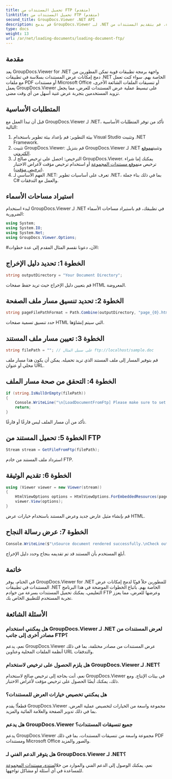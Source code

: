 ```yaml
---
title: تحميل المستندات من FTP (متقدم)
linktitle: تحميل المستندات من FTP (متقدم)
second_title: GroupDocs.Viewer .NET API
description: قم بدمج GroupDocs.Viewer لـ .NET بسلاسة في تطبيقاتك لعرض المستندات بكفاءة. قم بتقديم المستندات من FTP دون عناء.
type: docs
weight: 13
url: /ar/net/loading-documents/loading-document-ftp/
---
```

## مقدمة
يعد GroupDocs.Viewer for .NET واجهة برمجة تطبيقات قوية تمكن المطورين من دمج إمكانات عرض المستندات بسلاسة في تطبيقات .NET الخاصة بهم. سواء كنت تعمل مع ملفات PDF أو مستندات Microsoft Office أو تنسيقات الملفات الشائعة الأخرى، يعمل GroupDocs.Viewer على تبسيط عملية عرض المستندات للعرض، مما يجعل تزويد المستخدمين بتجربة عرض غنية أسهل من أي وقت مضى.
## المتطلبات الأساسية
قبل أن تبدأ العمل مع GroupDocs.Viewer لـ .NET، تأكد من توفر المتطلبات الأساسية التالية:
1. بيئة التطوير: قم بإعداد بيئة تطوير باستخدام Visual Studio وتثبيت .NET Framework.
2.  تثبيت GroupDocs.Viewer: قم بتنزيل GroupDocs.Viewer لـ .NET وتثبيته[موقع إلكتروني](https://releases.groupdocs.com/viewer/net/).
3.  الترخيص: احصل على ترخيص صالح لـ GroupDocs.Viewer. يمكنك إما شراء ترخيص من[موقع مستندات المجموعة](https://purchase.groupdocs.com/buy) أو استخدام ترخيص مؤقت لأغراض الاختبار ([ترخيص مؤقت](https://purchase.groupdocs.com/temporary-license/)).
4. الفهم الأساسي لـ .NET: تعرف على أساسيات تطوير .NET، بما في ذلك بناء جملة C# والعمل مع التدفقات.

## استيراد مساحات الأسماء
لبدء استخدام GroupDocs.Viewer لـ .NET في تطبيقك، قم باستيراد مساحات الأسماء الضرورية:
```csharp
using System;
using System.IO;
using System.Net;
using GroupDocs.Viewer.Options;
```
#الآن، دعونا نقسم المثال المقدم إلى عدة خطوات:
## الخطوة 1: تحديد دليل الإخراج
```csharp
string outputDirectory = "Your Document Directory";
```
قم بتعيين دليل الإخراج حيث تريد حفظ صفحات HTML المعروضة.
## الخطوة 2: تحديد تنسيق مسار ملف الصفحة
```csharp
string pageFilePathFormat = Path.Combine(outputDirectory, "page_{0}.html");
```
حدد تنسيق تسمية صفحات HTML التي سيتم إنشاؤها.
## الخطوة 3: تعيين مسار ملف المستند
```csharp
string filePath = ""; // على سبيل المثال ftp://localhost/sample.doc
```
قم بتوفير المسار إلى ملف المستند الذي تريد تحميله. يمكن أن يكون هذا مسار ملف محلي أو عنوان URL.
## الخطوة 4: التحقق من صحة مسار الملف
```csharp
if (string.IsNullOrEmpty(filePath))
{
    Console.WriteLine("\n[LoadDocumentFromFtp] Please make sure to set a proper path to the file.");
    return;
}
```
تأكد من أن مسار الملف ليس فارغًا أو فارغًا.
## الخطوة 5: تحميل المستند من FTP
```csharp
Stream stream = GetFileFromFtp(filePath);
```
استرداد ملف المستند من خادم FTP.
## الخطوة 6: تقديم الوثيقة
```csharp
using (Viewer viewer = new Viewer(stream))
{
    HtmlViewOptions options = HtmlViewOptions.ForEmbeddedResources(pageFilePathFormat);
    viewer.View(options);
}
```
قم بإنشاء مثيل عارض جديد وعرض المستند باستخدام خيارات عرض HTML.
## الخطوة 7: عرض رسالة النجاح
```csharp
Console.WriteLine($"\nSource document rendered successfully.\nCheck output in {outputDirectory}.");
```
أبلغ المستخدم بأن المستند قد تم تقديمه بنجاح وحدد دليل الإخراج.

## خاتمة
في الختام، يوفر GroupDocs.Viewer for .NET للمطورين حلاً قويًا لدمج إمكانات عرض المستندات في تطبيقات .NET الخاصة بهم. باتباع الخطوات الموضحة في هذا البرنامج التعليمي، يمكنك تحميل المستندات بسرعة من خوادم FTP وعرضها للعرض، مما يعزز تجربة المستخدم للتطبيق الخاص بك.
## الأسئلة الشائعة
### هل يمكنني استخدام GroupDocs.Viewer لـ .NET لعرض المستندات من مصادر أخرى إلى جانب FTP؟
نعم، يدعم GroupDocs.Viewer عرض المستندات من مصادر مختلفة، بما في ذلك أنظمة الملفات المحلية وعناوين URL والتدفقات.
### هل يلزم الحصول على ترخيص لاستخدام GroupDocs.Viewer لـ .NET؟
نعم، أنت بحاجة إلى ترخيص صالح لاستخدام GroupDocs.Viewer في بيئات الإنتاج. ومع ذلك، يمكنك أيضًا الحصول على ترخيص مؤقت لأغراض الاختبار.
### هل يمكنني تخصيص خيارات العرض للمستندات؟
قطعاً! يقدم GroupDocs.Viewer مجموعة واسعة من الخيارات لتخصيص عملية العرض، بما في ذلك تدوير الصفحة والعلامة المائية والمزيد.
### هل يدعم GroupDocs.Viewer جميع تنسيقات المستندات؟
يدعم GroupDocs.Viewer مجموعة واسعة من تنسيقات المستندات، بما في ذلك PDF ومستندات Microsoft Office والصور والمزيد.
### هل يتوفر الدعم الفني لـ GroupDocs.Viewer لـ .NET؟
 نعم، يمكنك الوصول إلى الدعم الفني والموارد من خلال[منتدى مستندات المجموعة](https://forum.groupdocs.com/c/viewer/9) للمساعدة في أي أسئلة أو مشاكل تواجهها.
